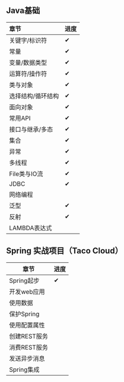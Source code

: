## Java基础
| **章节**          | **进度** |
| :---------------- | -------- |
| 关键字/标识符     | ✔︎        |
| 常量              | ✔︎        |
| 变量/数据类型     | ✔︎        |
| 运算符/操作符     | ✔︎        |
| 类与对象          | ✔︎        |
| 选择结构/循环结构 | ✔︎        |
| 面向对象          | ✔︎        |
| 常用API           | ✔︎        |
| 接口与继承/多态   | ✔︎        |
| 集合              | ✔︎        |
| 异常              | ✔︎        |
| 多线程            | ✔︎        |
| File类与IO流      | ✔︎        |
| JDBC              | ✔︎        |
| 网络编程          |          |
| 泛型              | ✔︎        |
| 反射              | ✔︎        |
| LAMBDA表达式      |          |

## Spring 实战项目（Taco Cloud）

| **章节**     | **进度** |
| ------------ | -------- |
| Spring起步   | ✔︎        |
| 开发web应用  |          |
| 使用数据     |          |
| 保护Spring   |          |
| 使用配置属性 |          |
| 创建REST服务 |          |
| 消费REST服务 |          |
| 发送异步消息 |          |
| Spring集成   |          |

